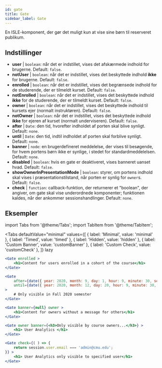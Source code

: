 ```yaml
---
id: gate 
title: Gate
sidebar_label: Gate
---
```


En ISLE-komponent, der gør det muligt kun at vise sine børn til reserveret publikum.

## Indstillinger

* __user__ | `boolean`: når det er indstillet, vises det afskærmede indhold for brugerne. Default: `false`.
* __notUser__ | `boolean`: når det er indstillet, vises det beskyttede indhold **ikke** for brugerne. Default: `false`.
* __enrolled__ | `boolean`: når det er indstillet, vises det begrænsede indhold for de studerende, der er tilmeldt kurset. Default: `false`.
* __notEnrolled__ | `boolean`: når det er indstillet, vises det beskyttede indhold **ikke** for de studerende, der er tilmeldt kurset. Default: `false`.
* __owner__ | `boolean`: når det er indstillet, vises det beskyttede indhold til kursets ejer (normalt instruktøren). Default: `false`.
* __notOwner__ | `boolean`: når det er indstillet, vises det beskyttede indhold **ikke** for ejeren af kurset (normalt underviseren). Default: `false`.
* __after__ | `Date`: den tid, hvorefter indholdet af porten skal blive synligt. Default: `none`.
* __until__ | `Date`: den tid, indtil indholdet af porten skal forblive synligt. Default: `none`.
* __banner__ | `node`: en brugerdefineret meddelelse, der vises til besøgende, for hvem portens børn ikke er synlige, i stedet for standardmeddelelsen. Default: `none`.
* __disabled__ | `boolean`: hvis en gate er deaktiveret, vises banneret uanset hvad. Default: `false`.
* __showOwnerInPresentationMode__ | `boolean`: styrer, om portens indhold skal vises i præsentationstilstand, når porten er synlig for `owner`s. Default: `false`.
* __check__ | `function`: callback-funktion, der returnerer et "boolean", der angiver, om gate skal vise underordnede komponenter; funktionen kaldes, når der ankommer sessionshandlinger. Default: `none`.


## Eksempler

import Tabs from '@theme/Tabs';
import TabItem from '@theme/TabItem';

<Tabs
    defaultValue="minimal"
    values={[
        { label: 'Minimal', value: 'minimal' },
        { label: 'Timed', value: 'timed' },
        { label: 'Hidden', value: 'hidden' },
        { label: 'Custom Banner', value: 'customBanner' },
        { label: 'Custom Check', value: 'customCheck' },
    ]}
    lazy
>

<TabItem value="minimal">

```jsx live
<Gate enrolled >
    <h1>Content for users enrolled in a cohort of the course</h1>
</Gate>
```

</TabItem>

<TabItem value="timed">

```jsx live
<Gate
    after={date({ year: 2020, month: 9, day: 1, hour: 9, minute: 30, second: 0, utcOffset: 4 })}
    until={date({ year: 2020, month: 12, day: 20, hour: 9, minute: 30, second: 0, utcOffset: 5 })}
>
    # Only visible in Fall 2020 semester
</Gate>
```

</TabItem>

<TabItem value="hidden">

```jsx live
<Gate banner={null} owner >
    <h1>Content for owners without a message for others</h1>
</Gate>
```

</TabItem>

<TabItem value="customBanner">

```jsx live
<Gate owner banner={<h3>Only visible by course owners...</h3>} >
    <h1> User Analytics </h1>
</Gate>
```

</TabItem>

<TabItem value="customCheck">

```jsx live
<Gate check={( ) => {
    return session.user.email === 'admin@cmu.edu';
}} >
    <h1> User Analytics only visible to specified user</h1>
</Gate>
```

</TabItem>

</Tabs>

